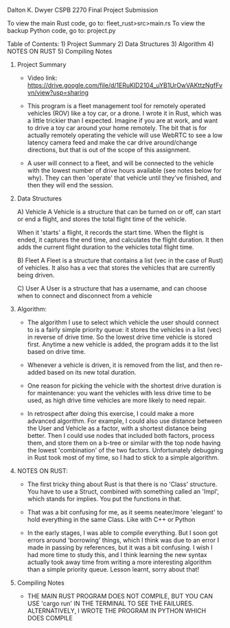 Dalton K. Dwyer CSPB 2270 Final Project Submission

To view the main Rust code, go to: fleet_rust>src>main.rs
To view the backup Python code, go to: project.py

Table of Contents: 
    1) Project Summary
    2) Data Structures
    3) Algorithm
    4) NOTES ON RUST
    5) Compiling Notes

1) Project Summary

    - Video link: https://drive.google.com/file/d/1ERuKlD2104_uYB1UrOwVAKttzNgfFvvn/view?usp=sharing

    - This program is a fleet management tool for remotely operated vehicles (ROV) like a toy car, or a drone. I wrote it in Rust, which was a little trickier than I expected. Imagine if you are at work, and want to drive a toy car around your home remotely. The bit that is for actually remotely operating the vehicle will use WebRTC to see a low latency camera feed and make the car drive around/change directions, but that is out of the scope of this assignment.

    - A user will connect to a fleet, and will be connected to the vehicle with the lowest number of drive hours available (see notes below for why). They can then 'operate' that vehicle until they've finished, and then they will end the session. 

2) Data Structures

    A) Vehicle 
    A Vehicle is a structure that can be turned on or off, can start or end a flight, and stores the total flight time of the vehicle.

    When it 'starts' a flight, it records the start time. When the flight is ended, it captures the end time, and calculates the flight duration. It then adds the current flight duration to the vehicles total flight time. 

    B) Fleet
    A Fleet is a structure that contains a list (vec in the case of Rust) of vehicles. It also has a vec that stores the vehicles that are currently being driven.

    C) User
    A User is a structure that has a username, and can choose when to connect and disconnect from a vehicle


3) Algorithm:

    - The algorithm I use to select which vehicle the user should connect to is a fairly simple priority queue: it stores the vehicles in a list (vec) in reverse of drive time. So the lowest drive time vehicle is stored first. Anytime a new vehicle is added, the program adds it to the list based on drive time.

    - Whenever a vehicle is driven, it is removed from the list, and then re-added based on its new total duration. 

    - One reason for picking the vehicle with the shortest drive duration is for maintenance: you want the vehicles with less drive time to be used, as high drive time vehicles are more likely to need repair.

    - In retrospect after doing this exercise, I could make a more advanced algorithm. For example, I could also use distance between the User and Vehicle as a factor, with a shortest distance being better. Then I could use nodes that included both factors, process them, and store them on a b-tree or similar with the top node having the lowest 'combination' of the two factors. Unfortunately debugging in Rust took most of my time, so I had to stick to a simple algorithm.

4) NOTES ON RUST:

    - The first tricky thing about Rust is that there is no 'Class' structure. You have to use a Struct, combined with something called an 'Impl', which stands for implies. You put the functions in that.

    - That was a bit confusing for me, as it seems neater/more 'elegant' to hold everything in the same Class. Like with C++ or Python

    - In the early stages, I was able to compile everything. But I soon got errors around 'borrowing' things, which I think was due to an error I made in passing by references, but it was a bit confusing. I wish I had more time to study this, and I think learning the new syntax actually took away time from writing a more interesting algorithm than a simple priority queue. Lesson learnt, sorry about that! 

5) Compiling Notes

    - THE MAIN RUST PROGRAM DOES NOT COMPILE, BUT YOU CAN USE 'cargo run' IN THE TERMINAL TO SEE THE FAILURES. ALTERNATIVELY, I WROTE THE PROGRAM IN PYTHON WHICH DOES COMPILE
